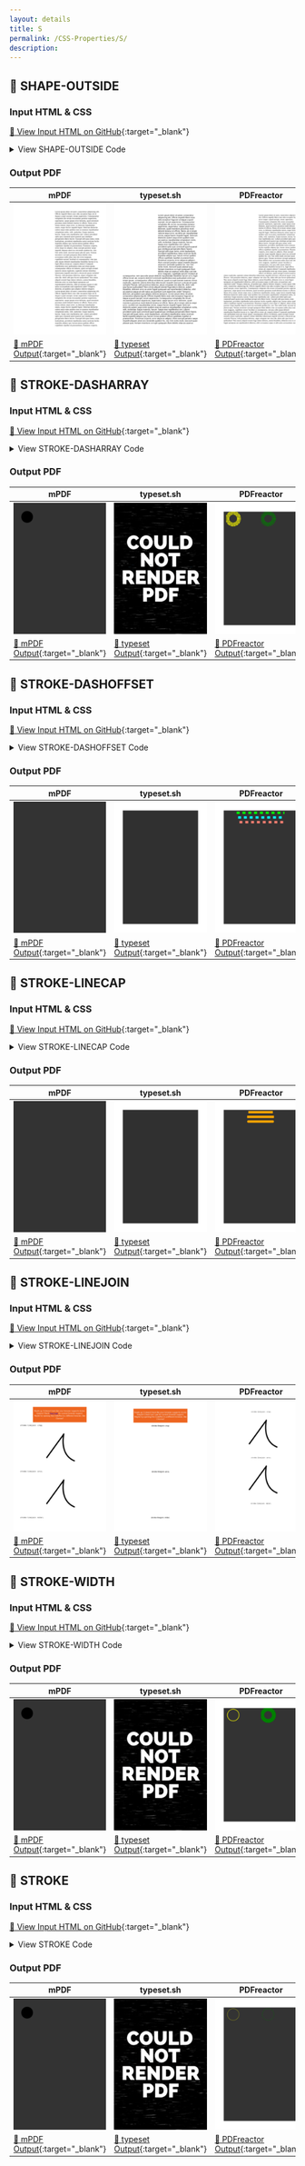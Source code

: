 ```yaml
---
layout: details
title: S
permalink: /CSS-Properties/S/
description: 
---
```




## 🔬 SHAPE-OUTSIDE

### Input HTML & CSS

[📄 View Input HTML on GitHub](https://raw.githubusercontent.com/azettl/compare.html2pdf.tools/master//html/CSS%20Properties/S/shape-outside.html){:target="_blank"}

<details>
    <summary>
        View SHAPE-OUTSIDE Code
    </summary>
    <pre><code class="hljs xml"><span class="hljs-meta">&lt;!DOCTYPE <span class="hljs-meta-keyword">html</span>&gt;</span>
<span class="hljs-comment">&lt;!-- Sample from https://css-tricks.com/almanac/properties/s/shape-outside/ --&gt;</span>
<span class="hljs-tag">&lt;<span class="hljs-name">html</span> <span class="hljs-attr">lang</span>=<span class="hljs-string">"en"</span>&gt;</span>
    <span class="hljs-tag">&lt;<span class="hljs-name">head</span>&gt;</span>
        <span class="hljs-tag">&lt;<span class="hljs-name">style</span>&gt;</span><span class="css">
        * {
  <span class="hljs-attribute">box-sizing</span>: border-box;
}

<span class="hljs-selector-tag">div</span> {
  <span class="hljs-attribute">shape-outside</span>: <span class="hljs-built_in">ellipse</span>(<span class="hljs-number">100px</span> <span class="hljs-number">200px</span> at <span class="hljs-number">50%</span> <span class="hljs-number">50%</span>);
  <span class="hljs-attribute">width</span>: <span class="hljs-number">300px</span>;
  <span class="hljs-attribute">height</span>: <span class="hljs-number">500px</span>;
  <span class="hljs-attribute">float</span>: left;
  <span class="hljs-attribute">opacity</span>: .<span class="hljs-number">2</span>;
}

        </span><span class="hljs-tag">&lt;/<span class="hljs-name">style</span>&gt;</span>
    <span class="hljs-tag">&lt;/<span class="hljs-name">head</span>&gt;</span>
    <span class="hljs-tag">&lt;<span class="hljs-name">body</span>&gt;</span>
        <span class="hljs-tag">&lt;<span class="hljs-name">div</span>&gt;</span><span class="hljs-tag">&lt;/<span class="hljs-name">div</span>&gt;</span>
        <span class="hljs-tag">&lt;<span class="hljs-name">p</span>&gt;</span>Lorem ipsum dolor sit amet, consectetur adipisicing elit. Officiis impedit libero esse odio excepturi fuga est ut itaque a quod suscipit, rerum asperiores. Consequuntur voluptates illo rerum recusandae pariatur asperiores, aspernatur, saepe ipsum error dolorem, quod inventore possimus modi deleniti tenetur et officiis. Nemo ab in totam ratione sequi error, ea dolorum repudiandae omnis, eaque facere impedit fugiat. Dolorum distinctio autem sequi enim quidem esse accusamus repudiandae voluptatum nobis, velit, molestiae. Eaque maiores, harum. Saepe esse repellendus sint. Labore provident optio quis commodi quod quaerat quo similique perspiciatis libero facere. Suscipit odit quas nemo, enim laudantium, provident repellendus natus nostrum facilis expedita adipisci qui, harum minus quidem officia cupiditate repellat ut praesentium. Possimus corporis, error atque ex adipisci, illum suscipit pariatur saepe impedit aliquam amet eos reiciendis quidem hic, nisi. Sint nobis modi, nesciunt quasi placeat quia. Veniam inventore corrupti quisquam illum debitis vitae accusamus nobis alias cum iste error magnam, cupiditate earum! Incidunt at consequuntur, rem ipsa odio ipsum deleniti repudiandae blanditiis harum ut in, fugit officia rerum ad, corporis dolore! Commodi repellendus esse quibusdam enim qui totam ipsum, consequuntur officia vel dolores, quod corrupti eveniet maiores minus explicabo, sapiente ratione doloribus laboriosam impedit nesciunt a obcaecati quam veritatis! Placeat, velit possimus delectus, atque voluptate iste alias illo, dolor odit ipsa facere quibusdam? Non omnis aliquid eveniet fuga labore dolores, autem blanditiis, dolorem error ex enim fugiat quisquam aut reprehenderit delectus, nihil accusamus eaque at odit natus accusantium sunt asperiores unde? Tempora dolorem, ad quidem quis adipisci dolores tempore. Lorem ipsum dolor sit amet, consectetur adipisicing elit. Officiis impedit libero esse odio excepturi fuga est ut itaque a quod suscipit, rerum asperiores. Consequuntur voluptates illo rerum recusandae pariatur asperiores, aspernatur, saepe ipsum error dolorem, quod inventore possimus modi deleniti tenetur et officiis. Nemo ab in totam ratione sequi error, ea dolorum repudiandae omnis, eaque facere impedit fugiat. Dolorum distinctio autem sequi enim quidem esse accusamus repudiandae voluptatum nobis, velit, molestiae. Eaque maiores, harum. Saepe esse repellendus sint. Labore provident optio quis commodi quod quaerat quo similique perspiciatis libero facere. Suscipit odit quas nemo, enim laudantium, provident repellendus natus nostrum facilis expedita adipisci qui, harum minus quidem officia cupiditate repellat ut praesentium. Possimus corporis, error atque ex adipisci, illum suscipit pariatur saepe impedit aliquam amet eos reiciendis quidem hic, nisi. Sint nobis modi, nesciunt quasi placeat quia. Veniam inventore corrupti quisquam illum debitis vitae accusamus nobis alias cum iste error magnam, cupiditate earum! Incidunt at consequuntur, rem ipsa odio ipsum deleniti repudiandae blanditiis harum ut in, fugit officia rerum ad, corporis dolore! Commodi repellendus esse quibusdam enim qui totam ipsum, consequuntur officia vel dolores, quod corrupti eveniet maiores minus explicabo, sapiente ratione doloribus laboriosam impedit nesciunt a obcaecati quam veritatis! Placeat, velit possimus delectus, atque voluptate iste alias illo, dolor odit ipsa facere quibusdam? Non omnis aliquid eveniet fuga labore dolores, autem blanditiis, dolorem error ex enim fugiat quisquam aut reprehenderit delectus, nihil accusamus eaque at odit natus accusantium sunt asperiores unde? Tempora dolorem, ad quidem quis adipisci dolores temporeNon omnis aliquid eveniet fuga labore dolores, autem blanditiis, dolorem error ex enim fugiat quisquam aut reprehenderit delectus, nihil accusamus eaque at odit natus accusantium sunt asperiores unde? Tempora dolorem, ad quidem quis adipisci dolores temporeNon omnis aliquid eveniet fuga labore dolores, autem blanditiis, dolorem error ex enim fugiat quisquam aut reprehenderit delectus, nihil accusamus eaque at odit natus accusantium sunt asperiores unde? Tempora dolorem, ad quidem quis adipisci dolores temporeNon omnis aliquid eveniet fuga labore dolores, autem blanditiis, dolorem error ex enim fugiat quisquam aut reprehenderit delectus, nihil accusamus eaque at odit natus accusantium sunt asperiores unde? Tempora dolorem, ad quidem quis adipisci dolores temporeNon omnis aliquid eveniet fuga labore dolores, autem blanditiis, dolorem error ex enim fugiat quisquam aut reprehenderit delectus, nihil accusamus eaque at odit natus accusantium sunt asperiores unde? Tempora dolorem, ad quidem quis adipisci dolores temporeNon omnis aliquid eveniet fuga labore dolores, autem blanditiis, dolorem error ex enim fugiat quisquam aut reprehenderit delectus, nihil accusamus eaque at odit natus accusantium sunt asperiores unde? Tempora dolorem, ad quidem quis adipisci dolores tempore<span class="hljs-tag">&lt;/<span class="hljs-name">p</span>&gt;</span>
    <span class="hljs-tag">&lt;/<span class="hljs-name">body</span>&gt;</span>
<span class="hljs-tag">&lt;/<span class="hljs-name">html</span>&gt;</span></code></pre>
</details>

### Output PDF

| mPDF | typeset.sh | PDFreactor | wkhtmltopdf
|---------|---------|---------|---------|
| ![mPDF Preview](mpdf__html_CSS_Properties_S_shape-outside.html.png) | ![typeset Preview](typeset__html_CSS_Properties_S_shape-outside.html.png) | ![PDFreactor Preview](pdfreactor__html_CSS_Properties_S_shape-outside.html.png) | ![wkhtmltopdf Preview](wkhtmltopdf__html_CSS_Properties_S_shape-outside.html.png) |
| [📕 mPDF Output](mpdf__html_CSS_Properties_S_shape-outside.html.pdf){:target="_blank"} | [📕 typeset Output](typeset__html_CSS_Properties_S_shape-outside.html.pdf){:target="_blank"} | [📕 PDFreactor Output](pdfreactor__html_CSS_Properties_S_shape-outside.html.pdf){:target="_blank"} | [📕 wkhtmltopdf Output](wkhtmltopdf__html_CSS_Properties_S_shape-outside.html.pdf){:target="_blank"} |

## 🔬 STROKE-DASHARRAY

### Input HTML & CSS

[📄 View Input HTML on GitHub](https://raw.githubusercontent.com/azettl/compare.html2pdf.tools/master//html/CSS%20Properties/S/stroke-dasharray.html){:target="_blank"}

<details>
    <summary>
        View STROKE-DASHARRAY Code
    </summary>
    <pre><code class="hljs xml"><span class="hljs-meta">&lt;!DOCTYPE <span class="hljs-meta-keyword">html</span>&gt;</span>
<span class="hljs-comment">&lt;!-- Sample from https://css-tricks.com/almanac/properties/s/stroke-dasharray/ --&gt;</span>
<span class="hljs-tag">&lt;<span class="hljs-name">html</span> <span class="hljs-attr">lang</span>=<span class="hljs-string">"en"</span>&gt;</span>
    <span class="hljs-tag">&lt;<span class="hljs-name">head</span>&gt;</span>
        <span class="hljs-tag">&lt;<span class="hljs-name">style</span>&gt;</span><span class="css">
        <span class="hljs-selector-class">.stroke-1</span> {
  <span class="hljs-attribute">stroke</span>: red;
  <span class="hljs-attribute">stroke-dasharray</span>: <span class="hljs-number">0</span>;
}

<span class="hljs-selector-class">.stroke-2</span> {
  <span class="hljs-attribute">stroke</span>: yellow;
  <span class="hljs-attribute">stroke-dasharray</span>: <span class="hljs-number">2</span>;
}

<span class="hljs-selector-class">.stroke-3</span> {
  <span class="hljs-attribute">stroke</span>: green;
  <span class="hljs-attribute">stroke-dasharray</span>: <span class="hljs-number">5</span>;
}

<span class="hljs-selector-class">.stroke-4</span> {
  <span class="hljs-attribute">stroke</span>: <span class="hljs-built_in">url</span>(#pattern);
  <span class="hljs-attribute">stroke-dasharray</span>: <span class="hljs-number">10</span>;
}

<span class="hljs-comment">/* DEMO STYLES */</span>
<span class="hljs-selector-tag">body</span> {
  <span class="hljs-attribute">background</span>: <span class="hljs-number">#333</span>;
}

<span class="hljs-selector-class">.module</span> {
  <span class="hljs-attribute">width</span>: <span class="hljs-number">100%</span>;
  <span class="hljs-attribute">display</span>: flex;
  <span class="hljs-attribute">justify-content</span>: center;
  <span class="hljs-attribute">align-items</span>: center;
}

<span class="hljs-selector-tag">svg</span> {
  <span class="hljs-attribute">fill</span>: <span class="hljs-number">#333</span>;
  <span class="hljs-attribute">stroke-width</span>: <span class="hljs-number">5%</span>;
}

        </span><span class="hljs-tag">&lt;/<span class="hljs-name">style</span>&gt;</span>
    <span class="hljs-tag">&lt;/<span class="hljs-name">head</span>&gt;</span>
    <span class="hljs-tag">&lt;<span class="hljs-name">body</span>&gt;</span>
        <span class="hljs-tag">&lt;<span class="hljs-name">div</span> <span class="hljs-attr">class</span>=<span class="hljs-string">"module"</span>&gt;</span>
            <span class="hljs-tag">&lt;<span class="hljs-name">svg</span> <span class="hljs-attr">version</span>=<span class="hljs-string">"1.1"</span> <span class="hljs-attr">xmlns</span>=<span class="hljs-string">"http://www.w3.org/2000/svg"</span>&gt;</span>
              <span class="hljs-tag">&lt;<span class="hljs-name">circle</span> <span class="hljs-attr">class</span>=<span class="hljs-string">"stroke-1"</span> <span class="hljs-attr">cx</span>=<span class="hljs-string">"60"</span> <span class="hljs-attr">cy</span>=<span class="hljs-string">"60"</span> <span class="hljs-attr">r</span>=<span class="hljs-string">"50"</span>/&gt;</span>
            <span class="hljs-tag">&lt;/<span class="hljs-name">svg</span>&gt;</span>
            <span class="hljs-tag">&lt;<span class="hljs-name">svg</span> <span class="hljs-attr">version</span>=<span class="hljs-string">"1.1"</span> <span class="hljs-attr">xmlns</span>=<span class="hljs-string">"http://www.w3.org/2000/svg"</span>&gt;</span>
              <span class="hljs-tag">&lt;<span class="hljs-name">circle</span> <span class="hljs-attr">class</span>=<span class="hljs-string">"stroke-2"</span> <span class="hljs-attr">cx</span>=<span class="hljs-string">"60"</span> <span class="hljs-attr">cy</span>=<span class="hljs-string">"60"</span> <span class="hljs-attr">r</span>=<span class="hljs-string">"50"</span>/&gt;</span>
            <span class="hljs-tag">&lt;/<span class="hljs-name">svg</span>&gt;</span>
            <span class="hljs-tag">&lt;<span class="hljs-name">svg</span> <span class="hljs-attr">version</span>=<span class="hljs-string">"1.1"</span> <span class="hljs-attr">xmlns</span>=<span class="hljs-string">"http://www.w3.org/2000/svg"</span>&gt;</span>
              <span class="hljs-tag">&lt;<span class="hljs-name">circle</span> <span class="hljs-attr">class</span>=<span class="hljs-string">"stroke-3"</span> <span class="hljs-attr">cx</span>=<span class="hljs-string">"60"</span> <span class="hljs-attr">cy</span>=<span class="hljs-string">"60"</span> <span class="hljs-attr">r</span>=<span class="hljs-string">"50"</span>/&gt;</span>
            <span class="hljs-tag">&lt;/<span class="hljs-name">svg</span>&gt;</span>
            <span class="hljs-tag">&lt;<span class="hljs-name">svg</span> <span class="hljs-attr">version</span>=<span class="hljs-string">"1.1"</span> <span class="hljs-attr">xmlns</span>=<span class="hljs-string">"http://www.w3.org/2000/svg"</span>&gt;</span>
              <span class="hljs-tag">&lt;<span class="hljs-name">defs</span>&gt;</span>
                <span class="hljs-comment">&lt;!-- Pattern courtesy of https://iros.github.io/patternfills/ --&gt;</span>
                <span class="hljs-tag">&lt;<span class="hljs-name">pattern</span> <span class="hljs-attr">id</span>=<span class="hljs-string">"pattern"</span> <span class="hljs-attr">patternUnits</span>=<span class="hljs-string">"userSpaceOnUse"</span> <span class="hljs-attr">width</span>=<span class="hljs-string">"10"</span> <span class="hljs-attr">height</span>=<span class="hljs-string">"10"</span>&gt;</span>
                  <span class="hljs-tag">&lt;<span class="hljs-name">image</span> <span class="hljs-attr">xlink:href</span>=<span class="hljs-string">"data:image/svg+xml;base64,PHN2ZyB4bWxucz0naHR0cDovL3d3dy53My5vcmcvMjAwMC9zdmcnIHdpZHRoPScxMCcgaGVpZ2h0PScxMCc+CiAgPHJlY3Qgd2lkdGg9JzEwJyBoZWlnaHQ9JzEwJyBmaWxsPSd3aGl0ZScgLz4KICA8cmVjdCB4PScwJyB5PScwJyB3aWR0aD0nOScgaGVpZ2h0PSc5JyBmaWxsPSdibGFjaycgLz4KPC9zdmc+"</span> <span class="hljs-attr">x</span>=<span class="hljs-string">"0"</span> <span class="hljs-attr">y</span>=<span class="hljs-string">"0"</span> <span class="hljs-attr">width</span>=<span class="hljs-string">"10"</span> <span class="hljs-attr">height</span>=<span class="hljs-string">"10"</span>&gt;</span><span class="hljs-tag">&lt;/<span class="hljs-name">image</span>&gt;</span>
                <span class="hljs-tag">&lt;/<span class="hljs-name">pattern</span>&gt;</span>
              <span class="hljs-tag">&lt;/<span class="hljs-name">defs</span>&gt;</span>
              <span class="hljs-tag">&lt;<span class="hljs-name">circle</span> <span class="hljs-attr">class</span>=<span class="hljs-string">"stroke-4"</span> <span class="hljs-attr">cx</span>=<span class="hljs-string">"60"</span> <span class="hljs-attr">cy</span>=<span class="hljs-string">"60"</span> <span class="hljs-attr">r</span>=<span class="hljs-string">"50"</span>/&gt;</span>
            <span class="hljs-tag">&lt;/<span class="hljs-name">svg</span>&gt;</span>
          <span class="hljs-tag">&lt;/<span class="hljs-name">div</span>&gt;</span>
    <span class="hljs-tag">&lt;/<span class="hljs-name">body</span>&gt;</span>
<span class="hljs-tag">&lt;/<span class="hljs-name">html</span>&gt;</span></code></pre>
</details>

### Output PDF

| mPDF | typeset.sh | PDFreactor | wkhtmltopdf
|---------|---------|---------|---------|
| ![mPDF Preview](mpdf__html_CSS_Properties_S_stroke-dasharray.html.png) | ![typeset Preview](typeset__html_CSS_Properties_S_stroke-dasharray.html.png) | ![PDFreactor Preview](pdfreactor__html_CSS_Properties_S_stroke-dasharray.html.png) | ![wkhtmltopdf Preview](wkhtmltopdf__html_CSS_Properties_S_stroke-dasharray.html.png) |
| [📕 mPDF Output](mpdf__html_CSS_Properties_S_stroke-dasharray.html.pdf){:target="_blank"} | [📕 typeset Output](typeset__html_CSS_Properties_S_stroke-dasharray.html.pdf){:target="_blank"} | [📕 PDFreactor Output](pdfreactor__html_CSS_Properties_S_stroke-dasharray.html.pdf){:target="_blank"} | [📕 wkhtmltopdf Output](wkhtmltopdf__html_CSS_Properties_S_stroke-dasharray.html.pdf){:target="_blank"} |

## 🔬 STROKE-DASHOFFSET

### Input HTML & CSS

[📄 View Input HTML on GitHub](https://raw.githubusercontent.com/azettl/compare.html2pdf.tools/master//html/CSS%20Properties/S/stroke-dashoffset.html){:target="_blank"}

<details>
    <summary>
        View STROKE-DASHOFFSET Code
    </summary>
    <pre><code class="hljs xml"><span class="hljs-meta">&lt;!DOCTYPE <span class="hljs-meta-keyword">html</span>&gt;</span>
<span class="hljs-comment">&lt;!-- Sample from https://css-tricks.com/almanac/properties/s/stroke-dashoffset/ --&gt;</span>
<span class="hljs-tag">&lt;<span class="hljs-name">html</span> <span class="hljs-attr">lang</span>=<span class="hljs-string">"en"</span>&gt;</span>
    <span class="hljs-tag">&lt;<span class="hljs-name">head</span>&gt;</span>
        <span class="hljs-tag">&lt;<span class="hljs-name">style</span>&gt;</span><span class="css">
        <span class="hljs-selector-class">.stroke-1</span> {
  <span class="hljs-attribute">stroke</span>: lime;
  <span class="hljs-attribute">stroke-dasharray</span>: <span class="hljs-number">25</span>;
  <span class="hljs-attribute">stroke-dashoffset</span>: <span class="hljs-number">0</span>;
}

<span class="hljs-selector-class">.stroke-2</span> {
  <span class="hljs-attribute">stroke</span>: aqua;
  <span class="hljs-attribute">stroke-dasharray</span>: <span class="hljs-number">25</span>;
  <span class="hljs-attribute">stroke-dashoffset</span>: <span class="hljs-number">50%</span>;
}

<span class="hljs-selector-class">.stroke-3</span> {
  <span class="hljs-attribute">stroke</span>: salmon;
  <span class="hljs-attribute">stroke-dasharray</span>: <span class="hljs-number">25</span>;
  <span class="hljs-attribute">stroke-dashoffset</span>: <span class="hljs-number">100%</span>;
}

<span class="hljs-comment">/* DEMO STYLES */</span>
<span class="hljs-selector-tag">body</span> {
  <span class="hljs-attribute">background</span>: <span class="hljs-number">#333</span>;
}

<span class="hljs-selector-class">.module</span> {
  <span class="hljs-attribute">width</span>: <span class="hljs-number">100%</span>;
  <span class="hljs-attribute">display</span>: flex;
  <span class="hljs-attribute">justify-content</span>: center;
  <span class="hljs-attribute">align-items</span>: center;
}

<span class="hljs-selector-tag">line</span> {
  <span class="hljs-attribute">stroke-width</span>: <span class="hljs-number">20</span>;
}
        </span><span class="hljs-tag">&lt;/<span class="hljs-name">style</span>&gt;</span>
    <span class="hljs-tag">&lt;/<span class="hljs-name">head</span>&gt;</span>
    <span class="hljs-tag">&lt;<span class="hljs-name">body</span>&gt;</span>
        <span class="hljs-tag">&lt;<span class="hljs-name">div</span> <span class="hljs-attr">class</span>=<span class="hljs-string">"module"</span>&gt;</span>
            <span class="hljs-tag">&lt;<span class="hljs-name">svg</span> <span class="hljs-attr">width</span>=<span class="hljs-string">"500px"</span> <span class="hljs-attr">xmlns</span>=<span class="hljs-string">"http://www.w3.org/2000/svg"</span> <span class="hljs-attr">version</span>=<span class="hljs-string">"1.1"</span>&gt;</span>
            <span class="hljs-tag">&lt;<span class="hljs-name">line</span> <span class="hljs-attr">class</span>=<span class="hljs-string">"stroke-1"</span> <span class="hljs-attr">x1</span>=<span class="hljs-string">"40"</span> <span class="hljs-attr">x2</span>=<span class="hljs-string">"450"</span> <span class="hljs-attr">y1</span>=<span class="hljs-string">"20"</span> <span class="hljs-attr">y2</span>=<span class="hljs-string">"20"</span> /&gt;</span>
            <span class="hljs-tag">&lt;<span class="hljs-name">line</span> <span class="hljs-attr">class</span>=<span class="hljs-string">"stroke-2"</span> <span class="hljs-attr">x1</span>=<span class="hljs-string">"40"</span> <span class="hljs-attr">x2</span>=<span class="hljs-string">"450"</span> <span class="hljs-attr">y1</span>=<span class="hljs-string">"60"</span> <span class="hljs-attr">y2</span>=<span class="hljs-string">"60"</span> /&gt;</span>
            <span class="hljs-tag">&lt;<span class="hljs-name">line</span> <span class="hljs-attr">class</span>=<span class="hljs-string">"stroke-3"</span> <span class="hljs-attr">x1</span>=<span class="hljs-string">"40"</span> <span class="hljs-attr">x2</span>=<span class="hljs-string">"450"</span> <span class="hljs-attr">y1</span>=<span class="hljs-string">"100"</span> <span class="hljs-attr">y2</span>=<span class="hljs-string">"100"</span> /&gt;</span>
          <span class="hljs-tag">&lt;/<span class="hljs-name">svg</span>&gt;</span>
          <span class="hljs-tag">&lt;/<span class="hljs-name">div</span>&gt;</span>
    <span class="hljs-tag">&lt;/<span class="hljs-name">body</span>&gt;</span>
<span class="hljs-tag">&lt;/<span class="hljs-name">html</span>&gt;</span></code></pre>
</details>

### Output PDF

| mPDF | typeset.sh | PDFreactor | wkhtmltopdf
|---------|---------|---------|---------|
| ![mPDF Preview](mpdf__html_CSS_Properties_S_stroke-dashoffset.html.png) | ![typeset Preview](typeset__html_CSS_Properties_S_stroke-dashoffset.html.png) | ![PDFreactor Preview](pdfreactor__html_CSS_Properties_S_stroke-dashoffset.html.png) | ![wkhtmltopdf Preview](wkhtmltopdf__html_CSS_Properties_S_stroke-dashoffset.html.png) |
| [📕 mPDF Output](mpdf__html_CSS_Properties_S_stroke-dashoffset.html.pdf){:target="_blank"} | [📕 typeset Output](typeset__html_CSS_Properties_S_stroke-dashoffset.html.pdf){:target="_blank"} | [📕 PDFreactor Output](pdfreactor__html_CSS_Properties_S_stroke-dashoffset.html.pdf){:target="_blank"} | [📕 wkhtmltopdf Output](wkhtmltopdf__html_CSS_Properties_S_stroke-dashoffset.html.pdf){:target="_blank"} |

## 🔬 STROKE-LINECAP

### Input HTML & CSS

[📄 View Input HTML on GitHub](https://raw.githubusercontent.com/azettl/compare.html2pdf.tools/master//html/CSS%20Properties/S/stroke-linecap.html){:target="_blank"}

<details>
    <summary>
        View STROKE-LINECAP Code
    </summary>
    <pre><code class="hljs xml"><span class="hljs-meta">&lt;!DOCTYPE <span class="hljs-meta-keyword">html</span>&gt;</span>
<span class="hljs-comment">&lt;!-- Sample from https://css-tricks.com/almanac/properties/s/stroke-linecap/ --&gt;</span>
<span class="hljs-tag">&lt;<span class="hljs-name">html</span> <span class="hljs-attr">lang</span>=<span class="hljs-string">"en"</span>&gt;</span>
    <span class="hljs-tag">&lt;<span class="hljs-name">head</span>&gt;</span>
        <span class="hljs-tag">&lt;<span class="hljs-name">style</span>&gt;</span><span class="css">
        <span class="hljs-selector-class">.stroke-1</span> {
  <span class="hljs-attribute">stroke-linecap</span>: butt;
}

<span class="hljs-selector-class">.stroke-2</span> {
  <span class="hljs-attribute">stroke-linecap</span>: square;
}

<span class="hljs-selector-class">.stroke-3</span> {
  <span class="hljs-attribute">stroke-linecap</span>: round;
}

<span class="hljs-comment">/* DEMO STYLES */</span>
<span class="hljs-selector-tag">body</span> {
  <span class="hljs-attribute">background</span>: <span class="hljs-number">#333</span>;
}

<span class="hljs-selector-class">.module</span> {
  <span class="hljs-attribute">width</span>: <span class="hljs-number">100%</span>;
  <span class="hljs-attribute">display</span>: flex;
  <span class="hljs-attribute">justify-content</span>: center;
  <span class="hljs-attribute">align-items</span>: center;
}

<span class="hljs-selector-tag">line</span> {
  <span class="hljs-attribute">stroke</span>: orange;
  <span class="hljs-attribute">stroke-width</span>: <span class="hljs-number">20</span>;
}
        </span><span class="hljs-tag">&lt;/<span class="hljs-name">style</span>&gt;</span>
    <span class="hljs-tag">&lt;/<span class="hljs-name">head</span>&gt;</span>
    <span class="hljs-tag">&lt;<span class="hljs-name">body</span>&gt;</span>
        <span class="hljs-tag">&lt;<span class="hljs-name">div</span> <span class="hljs-attr">class</span>=<span class="hljs-string">"module"</span>&gt;</span>
            <span class="hljs-tag">&lt;<span class="hljs-name">svg</span> <span class="hljs-attr">width</span>=<span class="hljs-string">"300px"</span> <span class="hljs-attr">xmlns</span>=<span class="hljs-string">"http://www.w3.org/2000/svg"</span> <span class="hljs-attr">version</span>=<span class="hljs-string">"1.1"</span>&gt;</span>
            <span class="hljs-tag">&lt;<span class="hljs-name">line</span> <span class="hljs-attr">class</span>=<span class="hljs-string">"stroke-1"</span> <span class="hljs-attr">x1</span>=<span class="hljs-string">"40"</span> <span class="hljs-attr">x2</span>=<span class="hljs-string">"250"</span> <span class="hljs-attr">y1</span>=<span class="hljs-string">"20"</span> <span class="hljs-attr">y2</span>=<span class="hljs-string">"20"</span> /&gt;</span>
            <span class="hljs-tag">&lt;<span class="hljs-name">line</span> <span class="hljs-attr">class</span>=<span class="hljs-string">"stroke-2"</span> <span class="hljs-attr">x1</span>=<span class="hljs-string">"40"</span> <span class="hljs-attr">x2</span>=<span class="hljs-string">"250"</span> <span class="hljs-attr">y1</span>=<span class="hljs-string">"60"</span> <span class="hljs-attr">y2</span>=<span class="hljs-string">"60"</span> /&gt;</span>
            <span class="hljs-tag">&lt;<span class="hljs-name">line</span> <span class="hljs-attr">class</span>=<span class="hljs-string">"stroke-3"</span> <span class="hljs-attr">x1</span>=<span class="hljs-string">"40"</span> <span class="hljs-attr">x2</span>=<span class="hljs-string">"250"</span> <span class="hljs-attr">y1</span>=<span class="hljs-string">"100"</span> <span class="hljs-attr">y2</span>=<span class="hljs-string">"100"</span> /&gt;</span>
          <span class="hljs-tag">&lt;/<span class="hljs-name">svg</span>&gt;</span>
          <span class="hljs-tag">&lt;/<span class="hljs-name">div</span>&gt;</span>
    <span class="hljs-tag">&lt;/<span class="hljs-name">body</span>&gt;</span>
<span class="hljs-tag">&lt;/<span class="hljs-name">html</span>&gt;</span></code></pre>
</details>

### Output PDF

| mPDF | typeset.sh | PDFreactor | wkhtmltopdf
|---------|---------|---------|---------|
| ![mPDF Preview](mpdf__html_CSS_Properties_S_stroke-linecap.html.png) | ![typeset Preview](typeset__html_CSS_Properties_S_stroke-linecap.html.png) | ![PDFreactor Preview](pdfreactor__html_CSS_Properties_S_stroke-linecap.html.png) | ![wkhtmltopdf Preview](wkhtmltopdf__html_CSS_Properties_S_stroke-linecap.html.png) |
| [📕 mPDF Output](mpdf__html_CSS_Properties_S_stroke-linecap.html.pdf){:target="_blank"} | [📕 typeset Output](typeset__html_CSS_Properties_S_stroke-linecap.html.pdf){:target="_blank"} | [📕 PDFreactor Output](pdfreactor__html_CSS_Properties_S_stroke-linecap.html.pdf){:target="_blank"} | [📕 wkhtmltopdf Output](wkhtmltopdf__html_CSS_Properties_S_stroke-linecap.html.pdf){:target="_blank"} |

## 🔬 STROKE-LINEJOIN

### Input HTML & CSS

[📄 View Input HTML on GitHub](https://raw.githubusercontent.com/azettl/compare.html2pdf.tools/master//html/CSS%20Properties/S/stroke-linejoin.html){:target="_blank"}

<details>
    <summary>
        View STROKE-LINEJOIN Code
    </summary>
    <pre><code class="hljs xml"><span class="hljs-meta">&lt;!DOCTYPE <span class="hljs-meta-keyword">html</span>&gt;</span>
<span class="hljs-comment">&lt;!-- Sample from https://css-tricks.com/almanac/properties/s/stroke-linejoin/ --&gt;</span>
<span class="hljs-tag">&lt;<span class="hljs-name">html</span> <span class="hljs-attr">lang</span>=<span class="hljs-string">"en"</span>&gt;</span>
    <span class="hljs-tag">&lt;<span class="hljs-name">head</span>&gt;</span>
        <span class="hljs-tag">&lt;<span class="hljs-name">style</span>&gt;</span>
        .no-support {
  text-align: center;
  padding: 5px;
  width: 450px;
  margin-left: auto;
  margin-right: auto;
  background: #ee6620;
  color: #fff;
  font-size: 16px;
}

@supports(stroke-linejoin: bevel) {
  .no-support {
    display: none;
  }
}

.example-wrapper {
  text-align: center;
  width: 400px;
  margin-left: auto;
  margin-right: auto;
}

.container {
  width: 320px;
  height: 320px;
  margin-left: auto;
  margin-right: auto;
  padding: 10px;
  margin-bottom: 10px;
}

#svg_crop {
  stroke-linejoin: crop;
}

#svg_arcs {
  stroke-linejoin: arcs;
}

#svg_miter {
  stroke-linejoin: miter;
}

#svg_bevel {
  stroke-linejoin: bevel;
}

#svg_round {
  stroke-linejoin: round;
}
        <span class="hljs-tag">&lt;/<span class="hljs-name">style</span>&gt;</span>
    <span class="hljs-tag">&lt;/<span class="hljs-name">head</span>&gt;</span>
    <span class="hljs-tag">&lt;<span class="hljs-name">body</span>&gt;</span>
        <span class="hljs-tag">&lt;<span class="hljs-name">div</span> <span class="hljs-attr">class</span>=<span class="hljs-string">"no-support"</span>&gt;</span>
            <span class="hljs-tag">&lt;<span class="hljs-name">p</span>&gt;</span>Heads up: It doesn't look like your browser supports stroke-linejoin! Check <span class="hljs-tag">&lt;<span class="hljs-name">a</span> <span class="hljs-attr">href</span>=<span class="hljs-string">"https://caniuse.com/#feat=css-snappoints"</span>&gt;</span>Can I use<span class="hljs-tag">&lt;/<span class="hljs-name">a</span>&gt;</span> for current browser support. Maybe try opening this CodePen in a different browser, like Chrome?<span class="hljs-tag">&lt;/<span class="hljs-name">p</span>&gt;</span>
          <span class="hljs-tag">&lt;/<span class="hljs-name">div</span>&gt;</span>
          <span class="hljs-tag">&lt;<span class="hljs-name">div</span> <span class="hljs-attr">class</span>=<span class="hljs-string">"example-wrapper"</span>&gt;</span>
            <span class="hljs-tag">&lt;<span class="hljs-name">p</span>&gt;</span><span class="hljs-tag">&lt;<span class="hljs-name">code</span>&gt;</span>stroke-linejoin: crop;<span class="hljs-tag">&lt;/<span class="hljs-name">code</span>&gt;</span><span class="hljs-tag">&lt;/<span class="hljs-name">p</span>&gt;</span>
          
            <span class="hljs-tag">&lt;<span class="hljs-name">div</span> <span class="hljs-attr">class</span>=<span class="hljs-string">"container"</span>&gt;</span>
              <span class="hljs-tag">&lt;<span class="hljs-name">svg</span> <span class="hljs-attr">width</span>=<span class="hljs-string">"300"</span> <span class="hljs-attr">height</span>=<span class="hljs-string">"300"</span> <span class="hljs-attr">xmlns</span>=<span class="hljs-string">"http://www.w3.org/2000/svg"</span>&gt;</span>
               <span class="hljs-tag">&lt;<span class="hljs-name">g</span>&gt;</span>
                  <span class="hljs-tag">&lt;<span class="hljs-name">path</span> <span class="hljs-attr">id</span>=<span class="hljs-string">"svg_crop"</span> <span class="hljs-attr">d</span>=<span class="hljs-string">"M46.39845375127366,241.5329820183668 L194.23880503787478,39.2996083282315 C194.93585864152854,40.62325596571734 152.99423462673445,215.53287338109538 289.2000307318228,267.53302990999157"</span> <span class="hljs-attr">opacity</span>=<span class="hljs-string">"1"</span> <span class="hljs-attr">stroke-width</span>=<span class="hljs-string">"10"</span> <span class="hljs-attr">stroke</span>=<span class="hljs-string">"#000"</span> <span class="hljs-attr">fill</span>=<span class="hljs-string">"#fff"</span> /&gt;</span>
               <span class="hljs-tag">&lt;/<span class="hljs-name">g</span>&gt;</span>
              <span class="hljs-tag">&lt;/<span class="hljs-name">svg</span>&gt;</span>
            <span class="hljs-tag">&lt;/<span class="hljs-name">div</span>&gt;</span>
          
            <span class="hljs-tag">&lt;<span class="hljs-name">p</span>&gt;</span><span class="hljs-tag">&lt;<span class="hljs-name">code</span>&gt;</span>stroke-linejoin: arcs;<span class="hljs-tag">&lt;/<span class="hljs-name">code</span>&gt;</span><span class="hljs-tag">&lt;/<span class="hljs-name">p</span>&gt;</span>
            
            <span class="hljs-tag">&lt;<span class="hljs-name">div</span> <span class="hljs-attr">class</span>=<span class="hljs-string">"container"</span>&gt;</span>
              <span class="hljs-tag">&lt;<span class="hljs-name">svg</span> <span class="hljs-attr">width</span>=<span class="hljs-string">"300"</span> <span class="hljs-attr">height</span>=<span class="hljs-string">"300"</span> <span class="hljs-attr">xmlns</span>=<span class="hljs-string">"http://www.w3.org/2000/svg"</span>&gt;</span>
               <span class="hljs-tag">&lt;<span class="hljs-name">g</span>&gt;</span>
                  <span class="hljs-tag">&lt;<span class="hljs-name">path</span> <span class="hljs-attr">id</span>=<span class="hljs-string">"svg_arcs"</span> <span class="hljs-attr">d</span>=<span class="hljs-string">"M46.39845375127366,241.5329820183668 L194.23880503787478,39.2996083282315 C194.93585864152854,40.62325596571734 152.99423462673445,215.53287338109538 289.2000307318228,267.53302990999157"</span> <span class="hljs-attr">opacity</span>=<span class="hljs-string">"1"</span> <span class="hljs-attr">stroke-width</span>=<span class="hljs-string">"10"</span> <span class="hljs-attr">stroke</span>=<span class="hljs-string">"#000"</span> <span class="hljs-attr">fill</span>=<span class="hljs-string">"#fff"</span> /&gt;</span>
               <span class="hljs-tag">&lt;/<span class="hljs-name">g</span>&gt;</span>
              <span class="hljs-tag">&lt;/<span class="hljs-name">svg</span>&gt;</span>
            <span class="hljs-tag">&lt;/<span class="hljs-name">div</span>&gt;</span>
            
              <span class="hljs-tag">&lt;<span class="hljs-name">p</span>&gt;</span><span class="hljs-tag">&lt;<span class="hljs-name">code</span>&gt;</span>stroke-linejoin: miter;<span class="hljs-tag">&lt;/<span class="hljs-name">code</span>&gt;</span><span class="hljs-tag">&lt;/<span class="hljs-name">p</span>&gt;</span>
            
            <span class="hljs-tag">&lt;<span class="hljs-name">div</span> <span class="hljs-attr">class</span>=<span class="hljs-string">"container"</span>&gt;</span>
              <span class="hljs-tag">&lt;<span class="hljs-name">svg</span> <span class="hljs-attr">width</span>=<span class="hljs-string">"300"</span> <span class="hljs-attr">height</span>=<span class="hljs-string">"300"</span> <span class="hljs-attr">xmlns</span>=<span class="hljs-string">"http://www.w3.org/2000/svg"</span>&gt;</span>
               <span class="hljs-tag">&lt;<span class="hljs-name">g</span>&gt;</span>
                  <span class="hljs-tag">&lt;<span class="hljs-name">path</span> <span class="hljs-attr">id</span>=<span class="hljs-string">"svg_miter"</span> <span class="hljs-attr">d</span>=<span class="hljs-string">"M46.39845375127366,241.5329820183668 L194.23880503787478,39.2996083282315 C194.93585864152854,40.62325596571734 152.99423462673445,215.53287338109538 289.2000307318228,267.53302990999157"</span> <span class="hljs-attr">opacity</span>=<span class="hljs-string">"1"</span> <span class="hljs-attr">stroke-width</span>=<span class="hljs-string">"10"</span> <span class="hljs-attr">stroke</span>=<span class="hljs-string">"#000"</span> <span class="hljs-attr">fill</span>=<span class="hljs-string">"#fff"</span> /&gt;</span>
               <span class="hljs-tag">&lt;/<span class="hljs-name">g</span>&gt;</span>
              <span class="hljs-tag">&lt;/<span class="hljs-name">svg</span>&gt;</span>
            <span class="hljs-tag">&lt;/<span class="hljs-name">div</span>&gt;</span>
            
            <span class="hljs-tag">&lt;<span class="hljs-name">p</span>&gt;</span><span class="hljs-tag">&lt;<span class="hljs-name">code</span>&gt;</span>stroke-linejoin: bevel;<span class="hljs-tag">&lt;/<span class="hljs-name">code</span>&gt;</span><span class="hljs-tag">&lt;/<span class="hljs-name">p</span>&gt;</span>
            
            <span class="hljs-tag">&lt;<span class="hljs-name">div</span> <span class="hljs-attr">class</span>=<span class="hljs-string">"container"</span>&gt;</span>
              <span class="hljs-tag">&lt;<span class="hljs-name">svg</span> <span class="hljs-attr">width</span>=<span class="hljs-string">"300"</span> <span class="hljs-attr">height</span>=<span class="hljs-string">"300"</span> <span class="hljs-attr">xmlns</span>=<span class="hljs-string">"http://www.w3.org/2000/svg"</span>&gt;</span>
               <span class="hljs-tag">&lt;<span class="hljs-name">g</span>&gt;</span>
                  <span class="hljs-tag">&lt;<span class="hljs-name">path</span> <span class="hljs-attr">id</span>=<span class="hljs-string">"svg_bevel"</span> <span class="hljs-attr">d</span>=<span class="hljs-string">"M46.39845375127366,241.5329820183668 L194.23880503787478,39.2996083282315 C194.93585864152854,40.62325596571734 152.99423462673445,215.53287338109538 289.2000307318228,267.53302990999157"</span> <span class="hljs-attr">opacity</span>=<span class="hljs-string">"1"</span> <span class="hljs-attr">stroke-width</span>=<span class="hljs-string">"10"</span> <span class="hljs-attr">stroke</span>=<span class="hljs-string">"#000"</span> <span class="hljs-attr">fill</span>=<span class="hljs-string">"#fff"</span> /&gt;</span>
               <span class="hljs-tag">&lt;/<span class="hljs-name">g</span>&gt;</span>
              <span class="hljs-tag">&lt;/<span class="hljs-name">svg</span>&gt;</span>
            <span class="hljs-tag">&lt;/<span class="hljs-name">div</span>&gt;</span>
            
            <span class="hljs-tag">&lt;<span class="hljs-name">p</span>&gt;</span><span class="hljs-tag">&lt;<span class="hljs-name">code</span>&gt;</span>stroke-linejoin: round;<span class="hljs-tag">&lt;/<span class="hljs-name">code</span>&gt;</span><span class="hljs-tag">&lt;/<span class="hljs-name">p</span>&gt;</span>
            
            <span class="hljs-tag">&lt;<span class="hljs-name">div</span> <span class="hljs-attr">class</span>=<span class="hljs-string">"container"</span>&gt;</span>
              <span class="hljs-tag">&lt;<span class="hljs-name">svg</span> <span class="hljs-attr">width</span>=<span class="hljs-string">"300"</span> <span class="hljs-attr">height</span>=<span class="hljs-string">"300"</span> <span class="hljs-attr">xmlns</span>=<span class="hljs-string">"http://www.w3.org/2000/svg"</span>&gt;</span>
               <span class="hljs-tag">&lt;<span class="hljs-name">g</span>&gt;</span>
                  <span class="hljs-tag">&lt;<span class="hljs-name">path</span> <span class="hljs-attr">id</span>=<span class="hljs-string">"svg_round"</span> <span class="hljs-attr">d</span>=<span class="hljs-string">"M46.39845375127366,241.5329820183668 L194.23880503787478,39.2996083282315 C194.93585864152854,40.62325596571734 152.99423462673445,215.53287338109538 289.2000307318228,267.53302990999157"</span> <span class="hljs-attr">opacity</span>=<span class="hljs-string">"1"</span> <span class="hljs-attr">stroke-width</span>=<span class="hljs-string">"10"</span> <span class="hljs-attr">stroke</span>=<span class="hljs-string">"#000"</span> <span class="hljs-attr">fill</span>=<span class="hljs-string">"#fff"</span> /&gt;</span>
               <span class="hljs-tag">&lt;/<span class="hljs-name">g</span>&gt;</span>
              <span class="hljs-tag">&lt;/<span class="hljs-name">svg</span>&gt;</span>
            <span class="hljs-tag">&lt;/<span class="hljs-name">div</span>&gt;</span>
          <span class="hljs-tag">&lt;/<span class="hljs-name">div</span>&gt;</span>
          
    <span class="hljs-tag">&lt;/<span class="hljs-name">body</span>&gt;</span>
<span class="hljs-tag">&lt;/<span class="hljs-name">html</span>&gt;</span></code></pre>
</details>

### Output PDF

| mPDF | typeset.sh | PDFreactor | wkhtmltopdf
|---------|---------|---------|---------|
| ![mPDF Preview](mpdf__html_CSS_Properties_S_stroke-linejoin.html.png) | ![typeset Preview](typeset__html_CSS_Properties_S_stroke-linejoin.html.png) | ![PDFreactor Preview](pdfreactor__html_CSS_Properties_S_stroke-linejoin.html.png) | ![wkhtmltopdf Preview](wkhtmltopdf__html_CSS_Properties_S_stroke-linejoin.html.png) |
| [📕 mPDF Output](mpdf__html_CSS_Properties_S_stroke-linejoin.html.pdf){:target="_blank"} | [📕 typeset Output](typeset__html_CSS_Properties_S_stroke-linejoin.html.pdf){:target="_blank"} | [📕 PDFreactor Output](pdfreactor__html_CSS_Properties_S_stroke-linejoin.html.pdf){:target="_blank"} | [📕 wkhtmltopdf Output](wkhtmltopdf__html_CSS_Properties_S_stroke-linejoin.html.pdf){:target="_blank"} |

## 🔬 STROKE-WIDTH

### Input HTML & CSS

[📄 View Input HTML on GitHub](https://raw.githubusercontent.com/azettl/compare.html2pdf.tools/master//html/CSS%20Properties/S/stroke-width.html){:target="_blank"}

<details>
    <summary>
        View STROKE-WIDTH Code
    </summary>
    <pre><code class="hljs xml"><span class="hljs-meta">&lt;!DOCTYPE <span class="hljs-meta-keyword">html</span>&gt;</span>
<span class="hljs-comment">&lt;!-- Sample from https://css-tricks.com/almanac/properties/s/stroke-width/ --&gt;</span>
<span class="hljs-tag">&lt;<span class="hljs-name">html</span> <span class="hljs-attr">lang</span>=<span class="hljs-string">"en"</span>&gt;</span>
    <span class="hljs-tag">&lt;<span class="hljs-name">head</span>&gt;</span>
        <span class="hljs-tag">&lt;<span class="hljs-name">style</span>&gt;</span><span class="css">
        <span class="hljs-selector-class">.stroke-1</span> {
  <span class="hljs-attribute">stroke</span>: red;
  <span class="hljs-attribute">stroke-width</span>: <span class="hljs-number">1</span>;
}

<span class="hljs-selector-class">.stroke-2</span> {
  <span class="hljs-attribute">stroke</span>: yellow;
  <span class="hljs-attribute">stroke-width</span>: .<span class="hljs-number">25em</span>;
}

<span class="hljs-selector-class">.stroke-3</span> {
  <span class="hljs-attribute">stroke</span>: green;
  <span class="hljs-attribute">stroke-width</span>: <span class="hljs-number">5%</span>;
}

<span class="hljs-selector-class">.stroke-4</span> {
  <span class="hljs-attribute">stroke</span>: <span class="hljs-built_in">url</span>(#pattern);
  <span class="hljs-attribute">stroke-width</span>: <span class="hljs-number">10</span>;
}

<span class="hljs-comment">/* DEMO STYLES */</span>
<span class="hljs-selector-tag">body</span> {
  <span class="hljs-attribute">background</span>: <span class="hljs-number">#333</span>;
}

<span class="hljs-selector-class">.module</span> {
  <span class="hljs-attribute">width</span>: <span class="hljs-number">100%</span>;
  <span class="hljs-attribute">display</span>: flex;
  <span class="hljs-attribute">justify-content</span>: center;
  <span class="hljs-attribute">align-items</span>: center;
}

<span class="hljs-selector-tag">svg</span> {
  <span class="hljs-attribute">fill</span>: <span class="hljs-number">#333</span>;
}

        </span><span class="hljs-tag">&lt;/<span class="hljs-name">style</span>&gt;</span>
    <span class="hljs-tag">&lt;/<span class="hljs-name">head</span>&gt;</span>
    <span class="hljs-tag">&lt;<span class="hljs-name">body</span>&gt;</span>
        <span class="hljs-tag">&lt;<span class="hljs-name">div</span> <span class="hljs-attr">class</span>=<span class="hljs-string">"module"</span>&gt;</span>
            <span class="hljs-tag">&lt;<span class="hljs-name">svg</span> <span class="hljs-attr">version</span>=<span class="hljs-string">"1.1"</span> <span class="hljs-attr">xmlns</span>=<span class="hljs-string">"http://www.w3.org/2000/svg"</span>&gt;</span>
              <span class="hljs-tag">&lt;<span class="hljs-name">circle</span> <span class="hljs-attr">class</span>=<span class="hljs-string">"stroke-1"</span> <span class="hljs-attr">cx</span>=<span class="hljs-string">"60"</span> <span class="hljs-attr">cy</span>=<span class="hljs-string">"60"</span> <span class="hljs-attr">r</span>=<span class="hljs-string">"50"</span>/&gt;</span>
            <span class="hljs-tag">&lt;/<span class="hljs-name">svg</span>&gt;</span>
            <span class="hljs-tag">&lt;<span class="hljs-name">svg</span> <span class="hljs-attr">version</span>=<span class="hljs-string">"1.1"</span> <span class="hljs-attr">xmlns</span>=<span class="hljs-string">"http://www.w3.org/2000/svg"</span>&gt;</span>
              <span class="hljs-tag">&lt;<span class="hljs-name">circle</span> <span class="hljs-attr">class</span>=<span class="hljs-string">"stroke-2"</span> <span class="hljs-attr">cx</span>=<span class="hljs-string">"60"</span> <span class="hljs-attr">cy</span>=<span class="hljs-string">"60"</span> <span class="hljs-attr">r</span>=<span class="hljs-string">"50"</span>/&gt;</span>
            <span class="hljs-tag">&lt;/<span class="hljs-name">svg</span>&gt;</span>
            <span class="hljs-tag">&lt;<span class="hljs-name">svg</span> <span class="hljs-attr">version</span>=<span class="hljs-string">"1.1"</span> <span class="hljs-attr">xmlns</span>=<span class="hljs-string">"http://www.w3.org/2000/svg"</span>&gt;</span>
              <span class="hljs-tag">&lt;<span class="hljs-name">circle</span> <span class="hljs-attr">class</span>=<span class="hljs-string">"stroke-3"</span> <span class="hljs-attr">cx</span>=<span class="hljs-string">"60"</span> <span class="hljs-attr">cy</span>=<span class="hljs-string">"60"</span> <span class="hljs-attr">r</span>=<span class="hljs-string">"50"</span>/&gt;</span>
            <span class="hljs-tag">&lt;/<span class="hljs-name">svg</span>&gt;</span>
            <span class="hljs-tag">&lt;<span class="hljs-name">svg</span> <span class="hljs-attr">version</span>=<span class="hljs-string">"1.1"</span> <span class="hljs-attr">xmlns</span>=<span class="hljs-string">"http://www.w3.org/2000/svg"</span>&gt;</span>
              <span class="hljs-tag">&lt;<span class="hljs-name">defs</span>&gt;</span>
                <span class="hljs-comment">&lt;!-- Pattern courtesy of https://iros.github.io/patternfills/ --&gt;</span>
                <span class="hljs-tag">&lt;<span class="hljs-name">pattern</span> <span class="hljs-attr">id</span>=<span class="hljs-string">"pattern"</span> <span class="hljs-attr">patternUnits</span>=<span class="hljs-string">"userSpaceOnUse"</span> <span class="hljs-attr">width</span>=<span class="hljs-string">"10"</span> <span class="hljs-attr">height</span>=<span class="hljs-string">"10"</span>&gt;</span>
                  <span class="hljs-tag">&lt;<span class="hljs-name">image</span> <span class="hljs-attr">xlink:href</span>=<span class="hljs-string">"data:image/svg+xml;base64,PHN2ZyB4bWxucz0naHR0cDovL3d3dy53My5vcmcvMjAwMC9zdmcnIHdpZHRoPScxMCcgaGVpZ2h0PScxMCc+CiAgPHJlY3Qgd2lkdGg9JzEwJyBoZWlnaHQ9JzEwJyBmaWxsPSd3aGl0ZScgLz4KICA8cmVjdCB4PScwJyB5PScwJyB3aWR0aD0nOScgaGVpZ2h0PSc5JyBmaWxsPSdibGFjaycgLz4KPC9zdmc+"</span> <span class="hljs-attr">x</span>=<span class="hljs-string">"0"</span> <span class="hljs-attr">y</span>=<span class="hljs-string">"0"</span> <span class="hljs-attr">width</span>=<span class="hljs-string">"10"</span> <span class="hljs-attr">height</span>=<span class="hljs-string">"10"</span>&gt;</span><span class="hljs-tag">&lt;/<span class="hljs-name">image</span>&gt;</span>
                <span class="hljs-tag">&lt;/<span class="hljs-name">pattern</span>&gt;</span>
              <span class="hljs-tag">&lt;/<span class="hljs-name">defs</span>&gt;</span>
              <span class="hljs-tag">&lt;<span class="hljs-name">circle</span> <span class="hljs-attr">class</span>=<span class="hljs-string">"stroke-4"</span> <span class="hljs-attr">cx</span>=<span class="hljs-string">"60"</span> <span class="hljs-attr">cy</span>=<span class="hljs-string">"60"</span> <span class="hljs-attr">r</span>=<span class="hljs-string">"50"</span>/&gt;</span>
            <span class="hljs-tag">&lt;/<span class="hljs-name">svg</span>&gt;</span>
          <span class="hljs-tag">&lt;/<span class="hljs-name">div</span>&gt;</span>
    <span class="hljs-tag">&lt;/<span class="hljs-name">body</span>&gt;</span>
<span class="hljs-tag">&lt;/<span class="hljs-name">html</span>&gt;</span></code></pre>
</details>

### Output PDF

| mPDF | typeset.sh | PDFreactor | wkhtmltopdf
|---------|---------|---------|---------|
| ![mPDF Preview](mpdf__html_CSS_Properties_S_stroke-width.html.png) | ![typeset Preview](typeset__html_CSS_Properties_S_stroke-width.html.png) | ![PDFreactor Preview](pdfreactor__html_CSS_Properties_S_stroke-width.html.png) | ![wkhtmltopdf Preview](wkhtmltopdf__html_CSS_Properties_S_stroke-width.html.png) |
| [📕 mPDF Output](mpdf__html_CSS_Properties_S_stroke-width.html.pdf){:target="_blank"} | [📕 typeset Output](typeset__html_CSS_Properties_S_stroke-width.html.pdf){:target="_blank"} | [📕 PDFreactor Output](pdfreactor__html_CSS_Properties_S_stroke-width.html.pdf){:target="_blank"} | [📕 wkhtmltopdf Output](wkhtmltopdf__html_CSS_Properties_S_stroke-width.html.pdf){:target="_blank"} |

## 🔬 STROKE

### Input HTML & CSS

[📄 View Input HTML on GitHub](https://raw.githubusercontent.com/azettl/compare.html2pdf.tools/master//html/CSS%20Properties/S/stroke.html){:target="_blank"}

<details>
    <summary>
        View STROKE Code
    </summary>
    <pre><code class="hljs xml"><span class="hljs-meta">&lt;!DOCTYPE <span class="hljs-meta-keyword">html</span>&gt;</span>
<span class="hljs-comment">&lt;!-- Sample from https://css-tricks.com/almanac/properties/s/stroke/ --&gt;</span>
<span class="hljs-tag">&lt;<span class="hljs-name">html</span> <span class="hljs-attr">lang</span>=<span class="hljs-string">"en"</span>&gt;</span>
    <span class="hljs-tag">&lt;<span class="hljs-name">head</span>&gt;</span>
        <span class="hljs-tag">&lt;<span class="hljs-name">style</span>&gt;</span><span class="css">
        <span class="hljs-selector-class">.stroke-1</span> {
  <span class="hljs-attribute">stroke</span>: red;
  <span class="hljs-attribute">stroke-width</span>: <span class="hljs-number">1</span>;
  <span class="hljs-attribute">stroke-linecap</span>: butt;
  <span class="hljs-attribute">stroke-dasharray</span>: <span class="hljs-number">0</span>;
}

<span class="hljs-selector-class">.stroke-2</span> {
  <span class="hljs-attribute">stroke</span>: yellow;
}

<span class="hljs-selector-class">.stroke-3</span> {
  <span class="hljs-attribute">stroke</span>: green;
}

<span class="hljs-selector-class">.stroke-4</span> {
  <span class="hljs-attribute">stroke</span>: <span class="hljs-built_in">url</span>(#pattern);
  <span class="hljs-attribute">stroke-width</span>: <span class="hljs-number">10</span>;
}

<span class="hljs-comment">/* DEMO STYLES */</span>
<span class="hljs-selector-tag">body</span> {
  <span class="hljs-attribute">background</span>: <span class="hljs-number">#333</span>;
}

<span class="hljs-selector-class">.module</span> {
  <span class="hljs-attribute">width</span>: <span class="hljs-number">100%</span>;
  <span class="hljs-attribute">display</span>: flex;
  <span class="hljs-attribute">justify-content</span>: center;
  <span class="hljs-attribute">align-items</span>: center;
}

<span class="hljs-selector-tag">svg</span> {
  <span class="hljs-attribute">fill</span>: <span class="hljs-number">#333</span>;
}

        </span><span class="hljs-tag">&lt;/<span class="hljs-name">style</span>&gt;</span>
    <span class="hljs-tag">&lt;/<span class="hljs-name">head</span>&gt;</span>
    <span class="hljs-tag">&lt;<span class="hljs-name">body</span>&gt;</span>
        <span class="hljs-tag">&lt;<span class="hljs-name">div</span> <span class="hljs-attr">class</span>=<span class="hljs-string">"module"</span>&gt;</span>
            <span class="hljs-tag">&lt;<span class="hljs-name">svg</span> <span class="hljs-attr">version</span>=<span class="hljs-string">"1.1"</span> <span class="hljs-attr">xmlns</span>=<span class="hljs-string">"http://www.w3.org/2000/svg"</span>&gt;</span>
              <span class="hljs-tag">&lt;<span class="hljs-name">circle</span> <span class="hljs-attr">class</span>=<span class="hljs-string">"stroke-1"</span> <span class="hljs-attr">cx</span>=<span class="hljs-string">"60"</span> <span class="hljs-attr">cy</span>=<span class="hljs-string">"60"</span> <span class="hljs-attr">r</span>=<span class="hljs-string">"50"</span>/&gt;</span>
            <span class="hljs-tag">&lt;/<span class="hljs-name">svg</span>&gt;</span>
            <span class="hljs-tag">&lt;<span class="hljs-name">svg</span> <span class="hljs-attr">version</span>=<span class="hljs-string">"1.1"</span> <span class="hljs-attr">xmlns</span>=<span class="hljs-string">"http://www.w3.org/2000/svg"</span>&gt;</span>
              <span class="hljs-tag">&lt;<span class="hljs-name">circle</span> <span class="hljs-attr">class</span>=<span class="hljs-string">"stroke-2"</span> <span class="hljs-attr">cx</span>=<span class="hljs-string">"60"</span> <span class="hljs-attr">cy</span>=<span class="hljs-string">"60"</span> <span class="hljs-attr">r</span>=<span class="hljs-string">"50"</span>/&gt;</span>
            <span class="hljs-tag">&lt;/<span class="hljs-name">svg</span>&gt;</span>
            <span class="hljs-tag">&lt;<span class="hljs-name">svg</span> <span class="hljs-attr">version</span>=<span class="hljs-string">"1.1"</span> <span class="hljs-attr">xmlns</span>=<span class="hljs-string">"http://www.w3.org/2000/svg"</span>&gt;</span>
              <span class="hljs-tag">&lt;<span class="hljs-name">circle</span> <span class="hljs-attr">class</span>=<span class="hljs-string">"stroke-3"</span> <span class="hljs-attr">cx</span>=<span class="hljs-string">"60"</span> <span class="hljs-attr">cy</span>=<span class="hljs-string">"60"</span> <span class="hljs-attr">r</span>=<span class="hljs-string">"50"</span>/&gt;</span>
            <span class="hljs-tag">&lt;/<span class="hljs-name">svg</span>&gt;</span>
            <span class="hljs-tag">&lt;<span class="hljs-name">svg</span> <span class="hljs-attr">version</span>=<span class="hljs-string">"1.1"</span> <span class="hljs-attr">xmlns</span>=<span class="hljs-string">"http://www.w3.org/2000/svg"</span>&gt;</span>
              <span class="hljs-tag">&lt;<span class="hljs-name">defs</span>&gt;</span>
                <span class="hljs-comment">&lt;!-- Pattern courtesy of https://iros.github.io/patternfills/ --&gt;</span>
                <span class="hljs-tag">&lt;<span class="hljs-name">pattern</span> <span class="hljs-attr">id</span>=<span class="hljs-string">"pattern"</span> <span class="hljs-attr">patternUnits</span>=<span class="hljs-string">"userSpaceOnUse"</span> <span class="hljs-attr">width</span>=<span class="hljs-string">"10"</span> <span class="hljs-attr">height</span>=<span class="hljs-string">"10"</span>&gt;</span>
                  <span class="hljs-tag">&lt;<span class="hljs-name">image</span> <span class="hljs-attr">xlink:href</span>=<span class="hljs-string">"data:image/svg+xml;base64,PHN2ZyB4bWxucz0naHR0cDovL3d3dy53My5vcmcvMjAwMC9zdmcnIHdpZHRoPScxMCcgaGVpZ2h0PScxMCc+CiAgPHJlY3Qgd2lkdGg9JzEwJyBoZWlnaHQ9JzEwJyBmaWxsPSd3aGl0ZScgLz4KICA8cmVjdCB4PScwJyB5PScwJyB3aWR0aD0nOScgaGVpZ2h0PSc5JyBmaWxsPSdibGFjaycgLz4KPC9zdmc+"</span> <span class="hljs-attr">x</span>=<span class="hljs-string">"0"</span> <span class="hljs-attr">y</span>=<span class="hljs-string">"0"</span> <span class="hljs-attr">width</span>=<span class="hljs-string">"10"</span> <span class="hljs-attr">height</span>=<span class="hljs-string">"10"</span>&gt;</span><span class="hljs-tag">&lt;/<span class="hljs-name">image</span>&gt;</span>
                <span class="hljs-tag">&lt;/<span class="hljs-name">pattern</span>&gt;</span>
              <span class="hljs-tag">&lt;/<span class="hljs-name">defs</span>&gt;</span>
              <span class="hljs-tag">&lt;<span class="hljs-name">circle</span> <span class="hljs-attr">class</span>=<span class="hljs-string">"stroke-4"</span> <span class="hljs-attr">cx</span>=<span class="hljs-string">"60"</span> <span class="hljs-attr">cy</span>=<span class="hljs-string">"60"</span> <span class="hljs-attr">r</span>=<span class="hljs-string">"50"</span>/&gt;</span>
            <span class="hljs-tag">&lt;/<span class="hljs-name">svg</span>&gt;</span>
          <span class="hljs-tag">&lt;/<span class="hljs-name">div</span>&gt;</span>
    <span class="hljs-tag">&lt;/<span class="hljs-name">body</span>&gt;</span>
<span class="hljs-tag">&lt;/<span class="hljs-name">html</span>&gt;</span></code></pre>
</details>

### Output PDF

| mPDF | typeset.sh | PDFreactor | wkhtmltopdf
|---------|---------|---------|---------|
| ![mPDF Preview](mpdf__html_CSS_Properties_S_stroke.html.png) | ![typeset Preview](typeset__html_CSS_Properties_S_stroke.html.png) | ![PDFreactor Preview](pdfreactor__html_CSS_Properties_S_stroke.html.png) | ![wkhtmltopdf Preview](wkhtmltopdf__html_CSS_Properties_S_stroke.html.png) |
| [📕 mPDF Output](mpdf__html_CSS_Properties_S_stroke.html.pdf){:target="_blank"} | [📕 typeset Output](typeset__html_CSS_Properties_S_stroke.html.pdf){:target="_blank"} | [📕 PDFreactor Output](pdfreactor__html_CSS_Properties_S_stroke.html.pdf){:target="_blank"} | [📕 wkhtmltopdf Output](wkhtmltopdf__html_CSS_Properties_S_stroke.html.pdf){:target="_blank"} |


